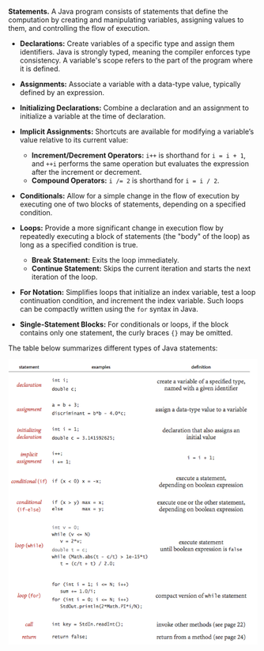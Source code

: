 **Statements.** A Java program consists of statements that define the computation by creating and manipulating variables, assigning values to them, and controlling the flow of execution.

- **Declarations:** Create variables of a specific type and assign them identifiers. Java is strongly typed, meaning the compiler enforces type consistency. A variable's scope refers to the part of the program where it is defined.
    
- **Assignments:** Associate a variable with a data-type value, typically defined by an expression.
    
- **Initializing Declarations:** Combine a declaration and an assignment to initialize a variable at the time of declaration.
    
- **Implicit Assignments:** Shortcuts are available for modifying a variable’s value relative to its current value:
    
    - **Increment/Decrement Operators:** `i++` is shorthand for `i = i + 1`, and `++i` performs the same operation but evaluates the expression after the increment or decrement.
    - **Compound Operators:** `i /= 2` is shorthand for `i = i / 2`.
- **Conditionals:** Allow for a simple change in the flow of execution by executing one of two blocks of statements, depending on a specified condition.
    
- **Loops:** Provide a more significant change in execution flow by repeatedly executing a block of statements (the "body" of the loop) as long as a specified condition is true.
    
    - **Break Statement:** Exits the loop immediately.
    - **Continue Statement:** Skips the current iteration and starts the next iteration of the loop.
- **For Notation:** Simplifies loops that initialize an index variable, test a loop continuation condition, and increment the index variable. Such loops can be compactly written using the `for` syntax in Java.
    
- **Single-Statement Blocks:** For conditionals or loops, if the block contains only one statement, the curly braces `{}` may be omitted.
    

The table below summarizes different types of Java statements:

![s003](media/s003.png)

